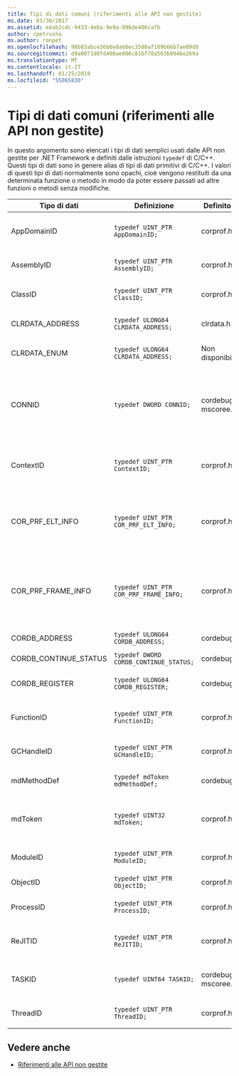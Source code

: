 ```yaml
---
title: Tipi di dati comuni (riferimenti alle API non gestite)
ms.date: 03/30/2017
ms.assetid: e4ab2c4c-9433-4eba-9e9a-096de406cafb
author: rpetrusha
ms.author: ronpet
ms.openlocfilehash: 98b83abce36b6e8a66ec3580af109b66b7ae09d8
ms.sourcegitcommit: d9a0071d0fd490ae006c816f78a563b9946e269a
ms.translationtype: MT
ms.contentlocale: it-IT
ms.lasthandoff: 01/25/2019
ms.locfileid: "55065830"
---
```

# <a name="common-data-types-unmanaged-api-reference"></a>Tipi di dati comuni (riferimenti alle API non gestite)
In questo argomento sono elencati i tipi di dati semplici usati dalle API non gestite per .NET Framework e definiti dalle istruzioni `typedef` di C/C++. Questi tipi di dati sono in genere alias di tipi di dati primitivi di C/C++. I valori di questi tipi di dati normalmente sono opachi, cioè vengono restituiti da una determinata funzione o metodo in modo da poter essere passati ad altre funzioni o metodi senza modifiche.  
  
|Tipo di dati|Definizione|Definito in|Descrizione|  
|---------------|----------------|----------------|-----------------|  
|AppDomainID|`typedef UINT_PTR AppDomainID;`|corprof.h|Identificatore di un dominio di applicazione.|  
|AssemblyID|`typedef UINT_PTR AssemblyID;`|corprof.h|Identificatore di un assembly.|  
|ClassID|`typedef UINT_PTR ClassID;`|corprof.h|Identificatore di una classe gestita.|  
|CLRDATA_ADDRESS|`typedef ULONG64 CLRDATA_ADDRESS;`|clrdata.h|Un indirizzo di memoria a 64 bit.|
|CLRDATA_ENUM|`typedef ULONG64 CLRDATA_ADDRESS;`|Non disponibile|Un indirizzo di memoria a 64 bit.|
|CONNID|`typedef DWORD CONNID;`|cordebug.h, mscoree.h|Identificatore della connessione per un thread connesso a un'istanza di Microsoft SQL Server.|  
|ContextID|`typedef UINT_PTR ContextID;`|corprof.h|Identificatore del contesto associato a un thread gestito specifico.|  
|COR_PRF_ELT_INFO|`typedef UINT_PTR COR_PRF_ELT_INFO;`|corprof.h|Handle opaco che rappresenta le informazioni su un determinato stack frame.|  
|COR_PRF_FRAME_INFO|`typedef UINT_PTR COR_PRF_FRAME_INFO;`|corprof.h|Handle opaco che punta a uno stack frame. È valido solo durante il callback a cui viene passato.|  
|CORDB_ADDRESS|`typedef ULONG64 CORDB_ADDRESS;`|cordebug.h|Indirizzo in memoria.|  
|CORDB_CONTINUE_STATUS|`typedef DWORD CORDB_CONTINUE_STATUS;`|cordebug.h|Stato di continuazione.|  
|CORDB_REGISTER|`typedef ULONG64 CORDB_REGISTER;`|cordebug.h|Valore di un registro della CPU.|
|FunctionID|`typedef UINT_PTR FunctionID;`|corprof.h|Identificatore di una funzione o di un metodo.|  
|GCHandleID|`typedef UINT_PTR GCHandleID;`|corprof.h|Handle di Garbage Collection.|  
|mdMethodDef|`typedef mdToken mdMethodDef;`|cordebug.h|Un token di definizione di metodo.|
|mdToken|`typedef UINT32 mdToken;`|corprof.h|Un token di metadati (una riga in una tabella di metadati).|  
|ModuleID|`typedef UINT_PTR ModuleID;`|corprof.h|Identificatore di un modulo di assembly.|  
|ObjectID|`typedef UINT_PTR ObjectID;`|corprof.h|Identificatore di un oggetto.|  
|ProcessID|`typedef UINT_PTR ProcessID;`|corprof.h|Identificatore di un processo gestito.|  
|ReJITID|`typedef UINT_PTR ReJITID;`|corprof.h|Identificatore di una funzione Just-In-Time.|  
|TASKID|`typedef UINT64 TASKID;`|cordebug.h, mscoree.h|L'identificatore di un' [ICLRTask](../../../docs/framework/unmanaged-api/hosting/iclrtask-interface.md) istanza.|  
|ThreadID|`typedef UINT_PTR ThreadID;`|corprof.h|Identificatore di un thread gestito.|  
  
## <a name="see-also"></a>Vedere anche
- [Riferimenti alle API non gestite](../../../docs/framework/unmanaged-api/index.md)
